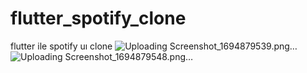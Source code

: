# flutter_spotify_clone
 flutter ile spotify uı clone
![Uploading Screenshot_1694879539.png…]()
![Uploading Screenshot_1694879548.png…]()
